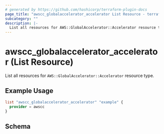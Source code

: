 ```yaml
---
# generated by https://github.com/hashicorp/terraform-plugin-docs
page_title: "awscc_globalaccelerator_accelerator List Resource - terraform-provider-awscc"
subcategory: ""
description: |-
  List all resources for AWS::GlobalAccelerator::Accelerator resource type.
---
```


# awscc_globalaccelerator_accelerator (List Resource)

List all resources for `AWS::GlobalAccelerator::Accelerator` resource type.

## Example Usage

```terraform
list "awscc_globalaccelerator_accelerator" "example" {
  provider = awscc
}
```

<!-- schema generated by tfplugindocs -->
## Schema
